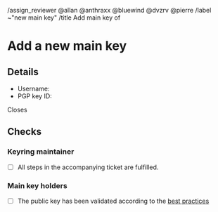 <!--
This template is used when a new main PGP public key needs to be added to the
distribution's keyring.
It is used by users with a valid packager key after all steps in an
accompanying issue (opened with the template "New Main Key") have been
fulfilled.
-->
/assign_reviewer @allan @anthraxx @bluewind @dvzrv @pierre
/label ~"new main key"
/title Add main key of <!-- MODIFY: Add the main key holder's username -->
<!--
Please do not remove the above quick actions, which automatically label the
issue and assign relevant users.
-->

# Add a new main key

## Details

- Username: <!-- MODIFY: Add the @-prefixed username -->
- PGP key ID: <!-- MODIFY: Add the "long format" key ID of the PGP public key here -->

Closes <!-- MODIFY: Add #-prefixed issue number, that will be closed by merging this merge request -->

## Checks

### Keyring maintainer

- [ ] All steps in the accompanying ticket are fulfilled.

### Main key holders

- [ ] The public key has been validated according to the [best
  practices](https://gitlab.archlinux.org/archlinux/archlinux-keyring/-/wikis/best-practices#validating-a-key-pair)
